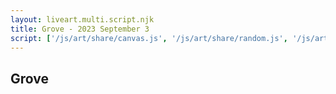 ```yaml
---
layout: liveart.multi.script.njk
title: Grove - 2023 September 3
script: ['/js/art/share/canvas.js', '/js/art/share/random.js', '/js/art/share/ground.js', '/js/art/share/horizon.js', '/js/art/latest.js']
---
```


## Grove

